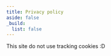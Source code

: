 ```yaml
---
title: Privacy policy
aside: false
_build:
  list: false
---
```


This site do not use tracking cookies :D
